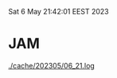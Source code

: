 Sat  6 May 21:42:01 EEST 2023
# JAM
<a href='./cache/202305/06_21.log'>./cache/202305/06_21.log</a>
